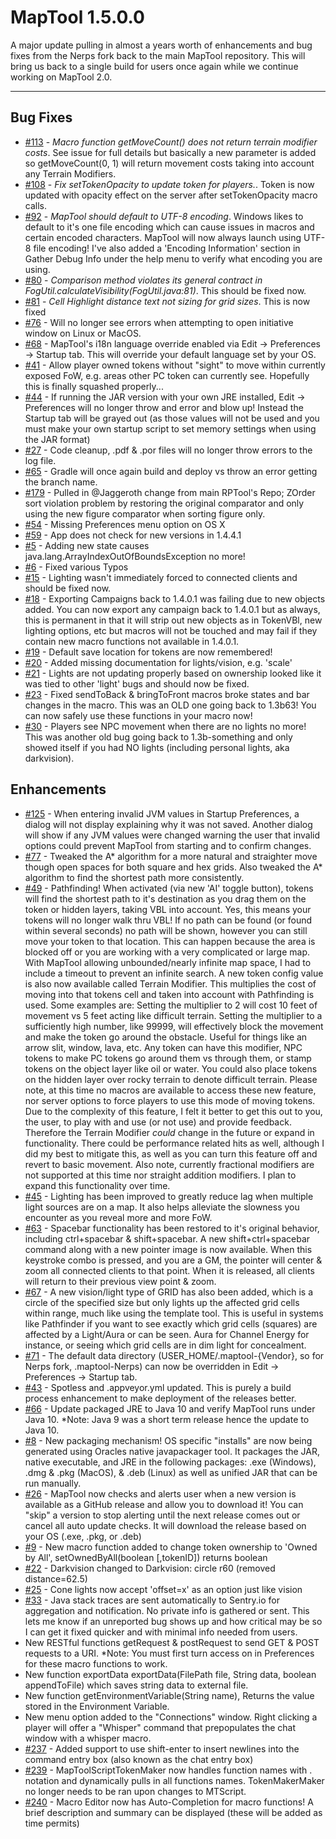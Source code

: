 MapTool 1.5.0.0
=====
A major update pulling in almost a years worth of enhancements and bug fixes from the Nerps fork back to the main MapTool repository. This will bring us back to a single build for users once again while we continue working on MapTool 2.0.

___

Bug Fixes
-----
* [#113][i113] - *Macro function getMoveCount() does not return terrain modifier costs*. See issue for full details but basically a new parameter is added so getMoveCount(0, 1) will return movement costs taking into account any Terrain Modifiers.
* [#108][i108] - *Fix setTokenOpacity to update token for players.*. Token is now updated with opacity effect on the server after setTokenOpacity macro calls.
* [#92][i92] - *MapTool should default to UTF-8 encoding*. Windows likes to default to it's one file encoding which can cause issues in macros and certain encoded characters. MapTool will now always launch using UTF-8 file encoding! I've also added a 'Encoding Information' section in Gather Debug Info under the help menu to verify what encoding you are using.
* [#80][i80] - *Comparison method violates its general contract in FogUtil.calculateVisibility(FogUtil.java:81)*. This should be fixed now.
* [#81][i81] - *Cell Highlight distance text not sizing for grid sizes*. This is now fixed
* [#76][i76] - Will no longer see errors when attempting to open initiative window on Linux or MacOS.
* [#68][i68] - MapTool's i18n language override enabled via Edit -> Preferences -> Startup tab. This will override your default language set by your OS.
* [#41][i41] - Allow player owned tokens without "sight" to move within currently exposed FoW, e.g. areas other PC token can currently see. Hopefully this is finally squashed properly...
* [#44][i44] - If running the JAR version with your own JRE installed, Edit -> Preferences will no longer throw and error and blow up! Instead the Startup tab will be grayed out (as those values will not be used and you must make your own startup script to set memory settings when using the JAR format)
* [#27][i27] - Code cleanup, .pdf & .por files will no longer throw errors to the log file.
* [#65][i65] - Gradle will once again build and deploy vs throw an error getting the branch name.
* [#179][i179] - Pulled in @Jaggeroth change from main RPTool's Repo; ZOrder sort violation problem by restoring the original comparator and only using the new figure comparator when sorting figure only.
* [#54][i54]  - Missing Preferences menu option on OS X
* [#59][i59]  - App does not check for new versions in 1.4.4.1
* [#5][i5]  - Adding new state causes java.lang.ArrayIndexOutOfBoundsException no more!
* [#6][i6]  - Fixed various Typos
* [#15][i15] - Lighting wasn't immediately forced to connected clients and should be fixed now.
* [#18][i18] - Exporting Campaigns back to 1.4.0.1 was failing due to new objects added. You can now export any campaign back to 1.4.0.1 but as always, this is permanent in that it will strip out new objects as in TokenVBl, new lighting options, etc but macros will not be touched and may fail if they contain new macro functions not available in 1.4.0.1.
* [#19][i19] - Default save location for tokens are now remembered!
* [#20][i20] - Added missing documentation for lights/vision, e.g. 'scale'
* [#21][i21] - Lights are not updating properly based on ownership looked like it was tied to other 'light' bugs and should now be fixed.
* [#23][i23] - Fixed sendToBack & bringToFront macros broke states and bar changes in the macro. This was an OLD one going back to 1.3b63! You can now safely use these functions in your macro now!
* [#30][i30] - Players see NPC movement when there are no lights no more! This was another old bug going back to 1.3b-something and only showed itself if you had NO lights (including personal lights, aka darkvision).

Enhancements
-----
* [#125][i125] - When entering invalid JVM values in Startup Preferences, a dialog will not display explaining why it was not saved. Another dialog will show if any JVM values were changed warning the user that invalid options could prevent MapTool from starting and to confirm changes.
* [#77][i77] - Tweaked the A* algorithm for a more natural and straighter move though open spaces for both square and hex grids. Also tweaked the A* algorithm to find the shortest path more consistently.
* [#49][i49] - Pathfinding! When activated (via new 'AI' toggle button), tokens will find the shortest path to it's destination as you drag them on the token or hidden layers, taking VBL into account. Yes, this means your tokens will no longer walk thru VBL! If no path can be found (or found within several seconds) no path will be shown, however you can still move your token to that location. This can happen because the area is blocked off or you are working with a very complicated or large map. With MapTool allowing unbounded/nearly infinite map space, I had to include a timeout to prevent an infinite search.
A new token config value is also now available called Terrain Modifier. This multiplies the cost of moving into that tokens cell and taken into account with Pathfinding is used. Some examples are:
Setting the multiplier to 2 will cost 10 feet of movement vs 5 feet acting like difficult terrain.
Setting the multiplier to a sufficiently high number, like 99999, will effectively block the movement and make the token go around the obstacle. Useful for things like an arrow slit, window, lava, etc.
Any token can have this modifier, NPC tokens to make PC tokens go around them vs through them, or stamp tokens on the object layer like oil or water. You could also place tokens on the hidden layer over rocky terrain to denote difficult terrain.
Please note, at this time no macros are available to access these new feature, nor server options to force players to use this mode of moving tokens. Due to the complexity of this feature, I felt it better to get this out to you, the user, to play with and use (or not use) and provide feedback. Therefore the Terrain Modifier *could* change in the future or expand in functionality. There could be performance related hits as well, although I did my best to mitigate this, as well as you can turn this feature off and revert to basic movement.
Also note, currently fractional modifiers are not supported at this time nor straight addition modifiers. I plan to expand this functionality over time.
* [#45][i45] - Lighting has been improved to greatly reduce lag when multiple light sources are on a map. It also helps alleviate the slowness you encounter as you reveal more and more FoW.
* [#63][i63] - Spacebar functionality has been restored to it's original behavior, including ctrl+spacebar & shift+spacebar.
A new shift+ctrl+spacebar command along with a new pointer image is now available. When this keystroke combo is pressed, and you are a GM, the pointer will center & zoom all connected clients to that point. When it is released, all clients will return to their previous view point & zoom.
* [#67][i67] - A new vision/light type of GRID has also been added, which is a circle of the specified size but only lights up the affected grid cells within range, much like using the template tool. This is useful in systems like Pathfinder if you want to see exactly which grid cells (squares) are affected by a Light/Aura or can be seen. Aura for Channel Energy for instance, or seeing which grid cells are in dim light for concealment.
* [#71][i71] - The default data directory (USER_HOME/.maptool-{Vendor}, so for Nerps fork, .maptool-Nerps) can now be overridden in Edit -> Preferences -> Startup tab.
* [#43][i43] - Spotless and .appveyor.yml updated. This is purely a build process enhancement to make deployment of the releases better.
* [#66][i66] - Update packaged JRE to Java 10 and verify MapTool runs under Java 10. *Note: Java 9 was a short term release hence the update to Java 10.
* [#8][i8]  - New packaging mechanism! OS specific "installs" are now being generated using Oracles native javapackager tool. It packages the JAR, native executable, and JRE in the following packages: .exe (Windows), .dmg & .pkg (MacOS), & .deb (Linux) as well as unified JAR that can be run manually.
* [#26][i26] - MapTool now checks and alerts user when a new version is available as a GitHub release and allow you to download it! You can "skip" a version to stop alerting until the next release comes out or cancel all auto update checks. It will download the release based on your OS (.exe, .pkg, or .deb)
* [#9][i9]  - New macro function added to change token ownership to 'Owned by All', setOwnedByAll(boolean [,tokenID]) returns boolean
* [#22][i22] - Darkvision changed to Darkvision: circle r60 (removed distance=62.5)
* [#25][i25] - Cone lights now accept 'offset=x' as an option just like vision
* [#33][i33] - Java stack traces are sent automatically to Sentry.io for aggregation and notification. No private info is gathered or sent. This lets me know if an unreported bug shows up and how critical may be so I can get it fixed quicker and with minimal info needed from users.
* New RESTful functions getRequest & postRequest to send GET & POST requests to a URI. *Note: You must first turn access on in Preferences for these macro functions to work.
* New function exportData exportData(FilePath file, String data, boolean appendToFile) which saves string data to external file.
* New function getEnvironmentVariable(String name), Returns the value stored in the Environment Variable.
* New menu option added to the "Connections" window. Right clicking a player will offer a "Whisper" command that prepopulates the chat window with a whisper macro.  
* [#237][i237] - Added support to use shift-enter to insert newlines into the command entry box (also known as the chat entry box)
* [#239][i239] - MapToolScriptTokenMaker now handles function names with . notation and dynamically pulls in all functions names. TokenMakerMaker no longer needs to be ran upon changes to MTScript.
* [#240][i240] - Macro Editor now has Auto-Completion for macro functions! A brief description and summary can be displayed (these will be added as time permits)

[i113]: https://github.com/JamzTheMan/MapTool/issues/113
[i108]: https://github.com/JamzTheMan/MapTool/issues/108
[i92]: https://github.com/JamzTheMan/MapTool/issues/92
[i80]: https://github.com/JamzTheMan/MapTool/issues/80
[i81]: https://github.com/JamzTheMan/MapTool/issues/81
[i41]: https://github.com/JamzTheMan/MapTool/issues/41
[i77]: https://github.com/JamzTheMan/MapTool/issues/77
[i76]: https://github.com/JamzTheMan/MapTool/issues/76
[i44]: https://github.com/JamzTheMan/MapTool/issues/44
[i49]: https://github.com/JamzTheMan/MapTool/issues/49
[i45]: https://github.com/JamzTheMan/MapTool/issues/45
[i44]: https://github.com/JamzTheMan/MapTool/issues/44
[i43]: https://github.com/JamzTheMan/MapTool/issues/43
[i41]: https://github.com/JamzTheMan/MapTool/issues/41
[i27]: https://github.com/JamzTheMan/MapTool/issues/27
[i63]: https://github.com/JamzTheMan/MapTool/issues/63
[i65]: https://github.com/JamzTheMan/MapTool/issues/65
[i66]: https://github.com/JamzTheMan/MapTool/issues/66
[i67]: https://github.com/JamzTheMan/MapTool/issues/67
[i68]: https://github.com/JamzTheMan/MapTool/issues/68
[i71]: https://github.com/JamzTheMan/MapTool/issues/71
[i179]: https://github.com/RPTools/maptool/pull/179
[i8]: https://github.com/JamzTheMan/MapTool/issues/8
[i26]: https://github.com/JamzTheMan/MapTool/issues/26
[i9]: https://github.com/JamzTheMan/MapTool/issues/9
[i22]: https://github.com/JamzTheMan/MapTool/issues/22
[i25]: https://github.com/JamzTheMan/MapTool/issues/25
[i5]: https://github.com/JamzTheMan/MapTool/issues/5
[i6]: https://github.com/JamzTheMan/MapTool/issues/6
[i15]: https://github.com/JamzTheMan/MapTool/issues/15
[i18]: https://github.com/JamzTheMan/MapTool/issues/18
[i19]: https://github.com/JamzTheMan/MapTool/issues/19
[i20]: https://github.com/JamzTheMan/MapTool/issues/20
[i21]: https://github.com/JamzTheMan/MapTool/issues/21
[i23]: https://github.com/JamzTheMan/MapTool/issues/23
[i30]: https://github.com/JamzTheMan/MapTool/issues/30
[i33]: https://github.com/JamzTheMan/MapTool/issues/33
[i54]: https://github.com/JamzTheMan/MapTool/issues/54
[i59]: https://github.com/JamzTheMan/MapTool/issues/59
[i125]: https://github.com/JamzTheMan/MapTool/issues/125
[i237]: https://github.com/RPTools/maptool/issues/237
[i239]: https://github.com/RPTools/maptool/issues/239
[i240]: https://github.com/RPTools/maptool/issues/240